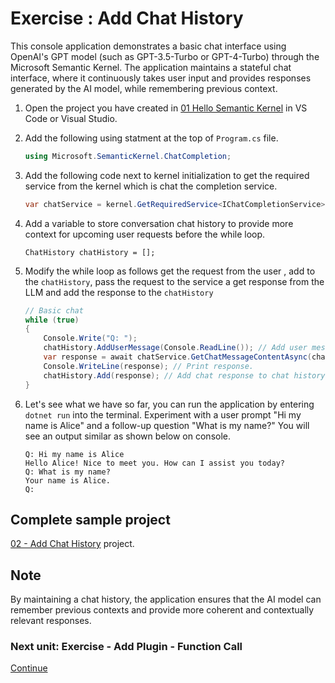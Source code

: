 ﻿# Exercise : Add Chat History

This console application demonstrates a basic chat interface using OpenAI's GPT model (such as GPT-3.5-Turbo or GPT-4-Turbo) through the Microsoft Semantic Kernel. The application maintains a stateful chat interface, where it continuously takes user input and provides responses generated by the AI model, while remembering previous context.

1. Open the project you have created in [01 Hello Semantic Kernel](./01%20Hello%20Semantic%20Kernel.md) in VS Code or Visual Studio.

1. Add the following using statment at the top of `Program.cs` file.

    ```csharp
    using Microsoft.SemanticKernel.ChatCompletion;
    ```

1. Add the following code next to kernel initialization to get the required service from the kernel which is chat the completion service.

    ```csharp
    var chatService = kernel.GetRequiredService<IChatCompletionService>();
    ```

1. Add a variable to store conversation chat history to provide more context for upcoming user requests before the while loop.

    ```Csharp
    ChatHistory chatHistory = [];
    ```

1. Modify the while loop as follows get the request from the user , add to the `chatHistory`, pass the request to the service a get response from the LLM and add the response to the `chatHistory`

    ```csharp
    // Basic chat
    while (true)
    {
        Console.Write("Q: ");
        chatHistory.AddUserMessage(Console.ReadLine()); // Add user message to chat history.
        var response = await chatService.GetChatMessageContentAsync(chatHistory); // Get chat response based on chat history.
        Console.WriteLine(response); // Print response.
        chatHistory.Add(response); // Add chat response to chat history
    }
    ```

1. Let's see what we have so far, you can run the application by entering `dotnet run` into the terminal. Experiment with a user prompt "Hi my name is Alice" and a follow-up question "What is my name?" You will see an output similar as shown below on console.

    ```console
    Q: Hi my name is Alice
    Hello Alice! Nice to meet you. How can I assist you today?
    Q: What is my name?
    Your name is Alice.
    Q:
    ```

## Complete sample project

  [02 - Add Chat History](../../02%20-%20Add%20Chat%20History/) project.

## Note

By maintaining a chat history, the application ensures that the AI model can remember previous contexts and provide more coherent and contextually relevant responses.

 ### Next unit: Exercise - Add Plugin - Function Call
[Continue](./03%20Add%20Plugin%20(Function%20Call).md)